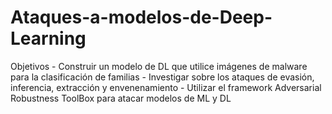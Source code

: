 # Ataques-a-modelos-de-Deep-Learning
Objetivos - Construir un modelo de DL que utilice imágenes de malware para la clasificación de familias - Investigar sobre los ataques de evasión, inferencia, extracción y envenenamiento - Utilizar el framework Adversarial Robustness ToolBox para atacar modelos de ML y DL
